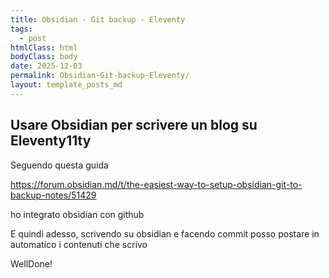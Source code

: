 ```yaml
---
title: Obsidian - Git backup - Eleventy
tags:
  - post
htmlClass: html
bodyClass: body
date: 2025-12-03
permalink: Obsidian-Git-backup-Eleventy/
layout: template_posts_md
---
```


## Usare Obsidian per scrivere un blog su Eleventy11ty

Seguendo questa guida 

https://forum.obsidian.md/t/the-easiest-way-to-setup-obsidian-git-to-backup-notes/51429

ho integrato obsidian con github

E quindi adesso, scrivendo su obsidian e facendo commit posso postare in automatico i contenuti che scrivo

WellDone!


